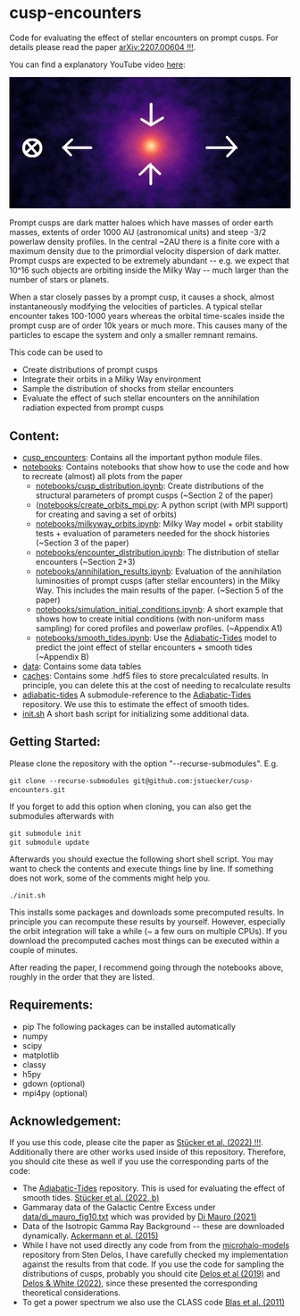 # cusp-encounters
Code for evaluating the effect of stellar encounters on prompt cusps. For details please read the paper [arXiv:2207.00604 !!!](https://arxiv.org/abs/2207.00604). 

You can find a explanatory YouTube video [here](https://youtu.be/2tRjzgLpg_Q):

[![Watch the video](data/thumbnail_cusp_2.png)](https://youtu.be/2tRjzgLpg_Q)

Prompt cusps are dark matter haloes which have masses of order earth masses, extents of order 1000 AU (astronomical units) and steep -3/2 powerlaw density profiles. In the central ~2AU there is a finite core with a maximum density due to the primordial velocity dispersion of dark matter. Prompt cusps are expected to be extremely abundant -- e.g. we expect that 10^16 such objects are orbiting inside the Milky Way -- much larger than the number of stars or planets.

When a star closely passes by a prompt cusp, it causes a shock, almost instantaneously modifying the velocities of particles. A typical stellar encounter takes 100-1000 years whereas the orbital time-scales inside the prompt cusp are of order 10k years or much more. This causes many of the particles to escape the system and only a smaller remnant remains. 

This code can be used to
* Create distributions of prompt cusps
* Integrate their orbits in a Milky Way environment
* Sample the distribution of shocks from stellar encounters
* Evaluate the effect of such stellar encounters on the annihilation radiation expected from prompt cusps

## Content:

* [cusp_encounters](cusp_encounters): Contains all the important python module files.
* [notebooks](notebooks): Contains notebooks that show how to use the code and how to recreate (almost) all plots from the paper
    - [notebooks/cusp_distribution.ipynb](notebooks/cusp_distribution.ipynb): Create distributions of the structural parameters of prompt cusps (~Section 2 of the paper)
    - ([notebooks/create_orbits_mpi.py](notebooks/create_orbits_mpi.py): A python script (with MPI support) for creating and saving a set of orbits)
    - [notebooks/milkyway_orbits.ipynb](notebooks/milkyway_orbits.ipynb): Milky Way model + orbit stability tests + evaluation of parameters needed for the shock histories (~Section 3 of the paper)
    - [notebooks/encounter_distribution.ipynb](notebooks/encounter_distribution.ipynb): The distribution of stellar encounters (~Section 2+3)
    - [notebooks/annihilation_results.ipynb](notebooks/annihilation_results.ipynb): Evaluation of the annihilation luminosities of prompt cusps (after stellar encounters) in the Milky Way. This includes the main results of the paper. (~Section 5 of the paper)
    - [notebooks/simulation_initial_conditions.ipynb](notebooks/simulation_initial_conditions.ipynb): A short example that shows how to create initial conditions (with non-uniform mass sampling) for cored profiles and powerlaw profiles. (~Appendix A1)
    - [notebooks/smooth_tides.ipynb](notebooks/smooth_tides.ipynb): Use the [Adiabatic-Tides](https://arxiv.org/abs/2207.00604) model to predict the joint effect of stellar encounters + smooth tides (~Appendix B)
* [data](data): Contains some data tables
* [caches](caches): Contains some .hdf5 files to store precalculated results. In principle, you can delete this at the cost of needing to recalculate results
* [adiabatic-tides](adiabatic-tides) A submodule-reference to the [Adiabatic-Tides](https://github.com/jstuecker/adiabatic-tides) repository. We use this to estimate the effect of smooth tides.
* [init.sh](init.sh) A short bash script for initializing some additional data.

## Getting Started:
Please clone the repository with the option "--recurse-submodules". E.g.
```
git clone --recurse-submodules git@github.com:jstuecker/cusp-encounters.git
```
If you forget to add this option when cloning, you can also get the submodules afterwards with
```
git submodule init
git submodule update
```
Afterwards you should exectue the following short shell script. You may want to check the contents and execute things line by line. If something does not work, some of the comments might help you.
```
./init.sh
```
This installs some packages and downloads some precomputed results. In principle you can recompute these results by yourself. However, especially the orbit integration will take a while (~ a few ours on multiple CPUs). If you download the precomputed caches most things can be executed within a couple of minutes.

After reading the paper, I recommend going through the notebooks above, roughly in the order that they are listed.

## Requirements:
* pip
The following packages can be installed automatically
* numpy
* scipy
* matplotlib
* classy
* h5py
* gdown (optional)
* mpi4py (optional)

## Acknowledgement:
If you use this code, please cite the paper as [Stücker et al. (2022) !!!](https://arxiv.org/abs/2207.00604). Additionally there are other works used inside of this repository. Therefore, you should cite these as well if you use the corresponding parts of the code:

* The [Adiabatic-Tides](https://github.com/jstuecker/adiabatic-tides) repository. This is used for evaluating the effect of smooth tides. [Stücker et al. (2022, b)](https://arxiv.org/abs/2207.00604)
* Gammaray data of the Galactic Centre Excess under [data/di_mauro_fig10.txt](data/di_mauro_fig10.txt) which was provided by [Di Mauro (2021)](https://arxiv.org/abs/2101.04694)
* Data of the Isotropic Gamma Ray Background -- these are downloaded dynamically. [Ackermann et al. (2015)](https://arxiv.org/abs/1410.3696)
* While I have not used directly any code from from the [microhalo-models](https://github.com/delos/microhalo-models) repository from Sten Delos, I have carefully checked my implementation against the results from that code. If you use the code for sampling the distributions of cusps, probably you should cite [Delos et al (2019)](https://arxiv.org/abs/1905.05766) and [Delos & White (2022)](https://arxiv.org/abs/2209.11237), since these presented the corresponding theoretical considerations.
* To get a power spectrum we also use the CLASS code [Blas et al. (2011)](https://arxiv.org/abs/1104.2933)
